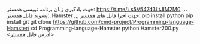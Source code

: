 جهت یادگیری زبان برنامه نویسی همستر:
https://t.me/+s5V547d3LtJlM2M0
،،،
پسوند فایل همستر:
.Hamster
,,,
جهت اجرا فایل های همستر:
pip install python
pip install git
git clone https://github.com/cmd-project/Programming-language-Hamster/
cd Programming-language-Hamster
python Hamster200.py <ادرس فایل همستر>
